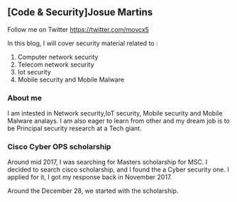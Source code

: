 ## [Code & Security]Josue Martins 
Follow me on
Twitter https://twitter.com/movcx5

In this blog, I will cover security material related to :

1. Computer network security
2. Telecom network security
3. Iot security 
4. Mobile security and Mobile Malware 


### About me

I am intested in Network security,IoT security, Mobile security and Mobile Malware analays.
I am also eager to learn from other and my dream job is to be Principal security research at a Tech giant.

### Cisco Cyber OPS scholarship

Around mid 2017, I was searching for Masters scholarship for MSC.
I decided to search cisco scholarship, and I found the a Cyber security one. 
I applied for it, I got my response back in November 2017.

Around the December 28, we started with the scholarship.

